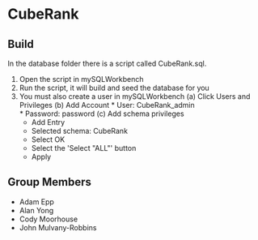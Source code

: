 # CubeRank

Build
-----
In the database folder there is a script called CubeRank.sql.

  1. Open the script in mySQLWorkbench
  2. Run the script, it will build and seed the database for you
  3. You must also create a user in mySQLWorkbench
    (a) Click Users and Privileges
    (b) Add Account
	* User: CubeRank_admin  
	* Password: password
    (c) Add schema privileges
        * Add Entry
        * Selected schema: CubeRank
        * Select OK
        * Select the 'Select "ALL"' button
        * Apply

Group Members
-------------
- Adam Epp
- Alan Yong
- Cody Moorhouse
- John Mulvany-Robbins
